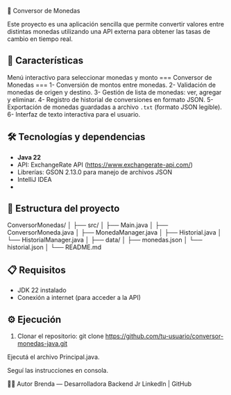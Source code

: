 💱 Conversor de Monedas

Este proyecto es una aplicación sencilla que permite convertir valores entre distintas monedas utilizando una API externa para obtener las tasas de cambio en tiempo real.

## 🚀 Características
Menú interactivo para seleccionar monedas y monto
         === Conversor de Monedas ===
1- Conversión de montos entre monedas.
2- Validación de monedas de origen y destino.
3- Gestión de lista de monedas: ver, agregar y eliminar.
4- Registro de historial de conversiones en formato JSON.
5- Exportación de monedas guardadas a archivo `.txt` (formato JSON legible).
6- Interfaz de texto interactiva para el usuario.
  
## 🛠️ Tecnologías y dependencias

- **Java 22**
- API: ExchangeRate API (https://www.exchangerate-api.com/)
- Librerías: GSON 2.13.0 para manejo de archivos JSON
- IntelliJ IDEA
- 
## 📂 Estructura del proyecto

ConversorMonedas/
│
├── src/
│ ├── Main.java
│ ├── ConversorMoneda.java
│ ├── MonedaManager.java
│ ├── Historial.java
│ └── HistorialManager.java
│
├── data/
│ ├── monedas.json
│ └── historial.json
│
└── README.md


## 📋 Requisitos

- JDK 22 instalado
- Conexión a internet (para acceder a la API)

## ⚙️ Ejecución

1. Clonar el repositorio:
     git clone https://github.com/tu-usuario/conversor-monedas-java.git
  
Ejecutá el archivo Principal.java.

Seguí las instrucciones en consola.


🙋‍♀️ Autor Brenda — Desarrolladora Backend Jr LinkedIn | GitHub

